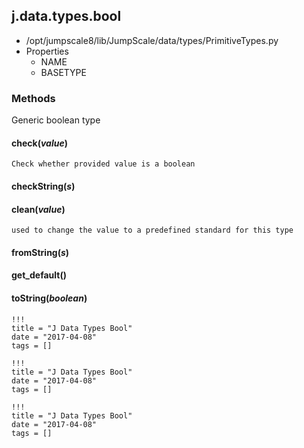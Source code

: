 <!-- toc -->
## j.data.types.bool

- /opt/jumpscale8/lib/JumpScale/data/types/PrimitiveTypes.py
- Properties
    - NAME
    - BASETYPE

### Methods

Generic boolean type

#### check(*value*) 

```
Check whether provided value is a boolean

```

#### checkString(*s*) 

#### clean(*value*) 

```
used to change the value to a predefined standard for this type

```

#### fromString(*s*) 

#### get_default() 

#### toString(*boolean*) 


```
!!!
title = "J Data Types Bool"
date = "2017-04-08"
tags = []
```

```
!!!
title = "J Data Types Bool"
date = "2017-04-08"
tags = []
```

```
!!!
title = "J Data Types Bool"
date = "2017-04-08"
tags = []
```
